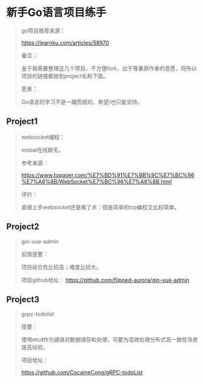 # 新手Go语言项目练手

> go项目推荐来源：
>
> https://learnku.com/articles/58970
>
> 
>
> 备注：
>
> 鉴于我需要整理这几个项目，不方便fork，出于尊重原作者的意愿，将所以项目的链接都放到project名称下面。
>
> 
>
> 愿景：
>
> Go语言的学习不是一蹴而就的，希望/也只能坚持。

## Project1

> websocket编程：
>
> mobai在线聊天。
>
> 
>
> 参考来源：
>
> https://www.topgoer.com/%E7%BD%91%E7%BB%9C%E7%BC%96%E7%A8%8B/WebSocket%E7%BC%96%E7%A8%8B.html
>
> 
>
> 评价：
>
> 直接上手websocket还是难了点：但是简单的tcp编程又比较简单。

## Project2

> gin-vue-admin
>
> 
>
> 前情提要：
>
> 项目综合性比较高；难度比较大。
>
> 
>
> 项目github地址：
> https://github.com/flipped-aurora/gin-vue-admin

## Project3

>grpc-todolist
>
>
>
>提要：
>
>使用etcd作为键值对数据储存和处理，可要为高效处理分布式高一致性场景提高经验。
>
>
>
>项目地址：
>
>https://github.com/CocaineCong/gRPC-todoList

